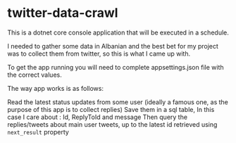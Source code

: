 # twitter-data-crawl

This is a dotnet core console application that will be executed in a schedule.

I needed to gather some data in Albanian and the best bet for my project was to collect them from twitter, so this is what I came up with.

To get the app running you will need to complete appsettings.json file with the correct values.

The way app works is as follows:

Read the latest status updates from some user (ideally a famous one, as the purpose of this app is to collect replies)
Save them in a sql table, In this case I care about : Id, ReplyToId and message
Then query the replies/tweets about main user tweets, up  to the latest id retrieved using ```next_result``` property
